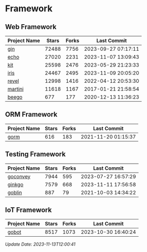 # Framework

## Web Framework
| Project Name | Stars | Forks | Last Commit |
| ------------ | ----- | ----- | ----------- |
| [gin](https://github.com/gin-gonic/gin) | 72488 | 7756 | 2023-09-27 07:17:11 |
| [echo](https://github.com/labstack/echo) | 27020 | 2231 | 2023-11-07 13:09:43 |
| [kit](https://github.com/go-kit/kit) | 25598 | 2476 | 2023-05-29 21:23:33 |
| [iris](https://github.com/kataras/iris) | 24467 | 2495 | 2023-11-09 20:05:20 |
| [revel](https://github.com/revel/revel) | 12998 | 1416 | 2022-04-12 20:53:30 |
| [martini](https://github.com/go-martini/martini) | 11618 | 1167 | 2017-01-21 21:58:54 |
| [beego](https://github.com/astaxie/beego) | 677 | 177 | 2020-12-13 11:36:23 |

## ORM Framework
| Project Name | Stars | Forks | Last Commit |
| ------------ | ----- | ----- | ----------- |
| [gorm](https://github.com/jinzhu/gorm) | 616 | 183 | 2021-11-20 01:15:37 |

## Testing Framework
| Project Name | Stars | Forks | Last Commit |
| ------------ | ----- | ----- | ----------- |
| [goconvey](https://github.com/smartystreets/goconvey) | 7944 | 595 | 2023-07-27 16:57:29 |
| [ginkgo](https://github.com/onsi/ginkgo) | 7579 | 668 | 2023-11-11 17:56:58 |
| [goblin](https://github.com/franela/goblin) | 887 | 79 | 2021-10-03 14:34:22 |

## IoT Framework
| Project Name | Stars | Forks | Last Commit |
| ------------ | ----- | ----- | ----------- |
| [gobot](https://github.com/hybridgroup/gobot) | 8517 | 1073 | 2023-10-30 16:40:24 |

*Update Date: 2023-11-13T12:00:41*